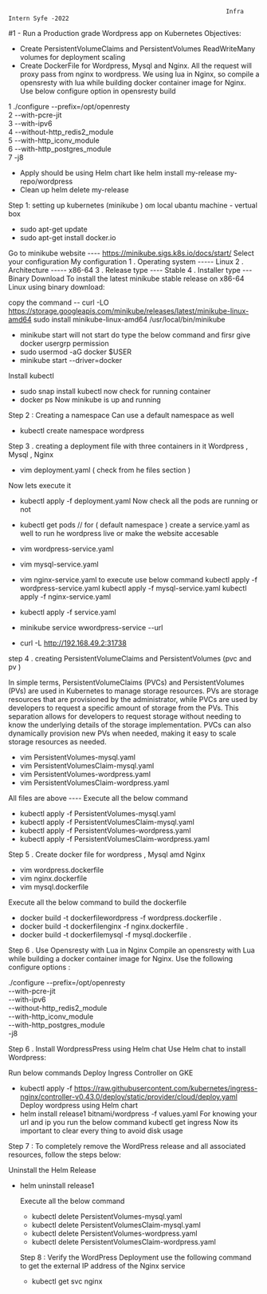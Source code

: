                                                                  Infra Intern Syfe -2022

#1 - Run a Production grade Wordpress app on Kubernetes
Objectives:
* Create PersistentVolumeClaims and PersistentVolumes
   ReadWriteMany volumes for deployment scaling
* Create DockerFile for Wordpress, Mysql and Nginx. All the request will proxy pass from nginx to wordpress. 
   We using lua in Nginx, so compile a opensresty with lua while building docker container image for Nginx. 
   Use below configure option in opensresty build
   
1 ./configure --prefix=/opt/openresty \
2             --with-pcre-jit \
3             --with-ipv6 \
4             --without-http_redis2_module \
5             --with-http_iconv_module \
6             --with-http_postgres_module \
7             -j8

* Apply should be using Helm chart like helm install my-release my-repo/wordpress 
* Clean up helm delete my-release

Step 1: setting up kubernetes (minikube ) om local ubantu machine - vertual box 
   *  sudo apt-get update
   *  sudo apt-get install docker.io
   
   Go to minikube website  ---- https://minikube.sigs.k8s.io/docs/start/
   Select your configuration 
   My configuration 
   1 . Operating system -----  Linux 
   2 . Architecture ----- x86-64 
   3 . Release type ---- Stable 
   4 . Installer type --- Binary Download 
   To install the latest minikube stable release on x86-64 Linux using binary download:
   
   copy the command -- curl -LO https://storage.googleapis.com/minikube/releases/latest/minikube-linux-amd64
                       sudo install minikube-linux-amd64 /usr/local/bin/minikube
                       
   * minikube start
   will not start do type the below command and firsr give docker usergrp permission 
   * sudo usermod -aG docker $USER
   * minikube start --driver=docker 
   
   Install kubectl 
   * sudo snap install kubectl 
   now check for running container 
   * docker ps 
   Now minikube is up and running 
   
Step 2 : Creating a namespace 
   Can use a default namespace as well 
   
   * kubectl create namespace wordpress
   
Step 3 . creating a deployment file with three containers in it Wordpress  , Mysql  , Nginx  
   * vim deployment.yaml ( check from he files section )
   
   Now lets execute it 
   * kubectl apply -f deployment.yaml 
   Now check all the pods are running or not 
   * kubectl get pods  // for ( default namespace ) 
   create a service.yaml as well to run he wordpress live or make the website accesable 
   * vim wordpress-service.yaml 
   * vim mysql-service.yaml
   * vim nginx-service.yaml
   to execute use below  command
   kubectl apply -f wordpress-service.yaml
   kubectl apply -f mysql-service.yaml
   kubectl apply -f nginx-service.yaml

   * kubectl apply -f service.yaml 
   * minikube service wwordpress-service --url
   * curl -L http://192.168.49.2:31738
   
   
step 4 . creating PersistentVolumeClaims and PersistentVolumes   (pvc and pv )
   
  In simple terms, PersistentVolumeClaims (PVCs) and PersistentVolumes (PVs) are used in Kubernetes to manage storage resources. PVs are storage resources that are provisioned by the administrator, while PVCs are used by developers to     request a specific amount of storage from the PVs. This separation allows for developers to request storage without needing to know the underlying details of the storage implementation. PVCs can also dynamically provision new PVs when   needed, making it easy to scale storage resources as needed. 

  * vim PersistentVolumes-mysql.yaml
  * vim PersistentVolumesClaim-mysql.yaml
  * vim PersistentVolumes-wordpress.yaml
  * vim PersistentVolumesClaim-wordpress.yaml
 
  All files are above ---- 
  Execute all the below command 
  * kubectl apply -f PersistentVolumes-mysql.yaml
  * kubectl apply -f PersistentVolumesClaim-mysql.yaml
  * kubectl apply -f PersistentVolumes-wordpress.yaml
  * kubectl apply -f PersistentVolumesClaim-wordpress.yaml
  
Step 5 . Create docker file for wordpress , Mysql amd Nginx   

  
  * vim wordpress.dockerfile
  * vim nginx.dockerfile
  * vim mysql.dockerfile
  

 Execute all the below command to build the dockerfile 
 
  * docker build -t dockerfilewordpress -f wordpress.dockerfile .
  * docker build -t dockerfilenginx -f nginx.dockerfile . 
  * docker build -t dockerfilemysql -f mysql.dockerfile . 
  
Step 6 . Use Opensresty with Lua in Nginx
Compile an opensresty with Lua while building a docker container image for Nginx. Use the following configure options : 

 ./configure --prefix=/opt/openresty \
--with-pcre-jit \
--with-ipv6 \
--without-http_redis2_module \
--with-http_iconv_module \
--with-http_postgres_module \
-j8

Step 6 . Install WordpressPress using Helm chat 
         Use Helm chat to install Wordpress: 
         
 Run below commands 
   Deploy Ingress Controller on GKE 
   * kubectl apply -f https://raw.githubusercontent.com/kubernetes/ingress-nginx/controller-v0.43.0/deploy/static/provider/cloud/deploy.yaml
Deploy wordpress using Helm chart
   *  helm install release1 bitnami/wordpress -f values.yaml 
For knowing your url and ip you run the below command 
kubectl get ingress 
Now its important to  clear every thing to avoid disk usage 

Step 7 : To completely remove the WordPress release and all associated resources, follow the steps below:

Uninstall the Helm Release

* helm uninstall release1

  Execute all the below command 
  * kubectl delete PersistentVolumes-mysql.yaml
  * kubectl delete PersistentVolumesClaim-mysql.yaml
  * kubectl delete PersistentVolumes-wordpress.yaml
  * kubectl delete PersistentVolumesClaim-wordpress.yaml
  
  Step 8 : Verify the WordPress Deployment use the following command to get the external IP address of the Nginx service
  * kubectl get svc nginx
  

  









   
